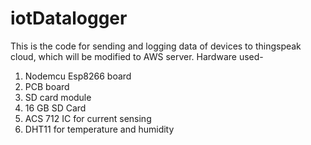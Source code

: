 # iotDatalogger
This is the code for sending and logging data of devices to thingspeak cloud, which will be modified to AWS server.
Hardware used-
1. Nodemcu Esp8266 board 
2. PCB board
3. SD card module 
4. 16 GB SD Card
5. ACS 712 IC for current sensing
6. DHT11 for temperature and humidity
